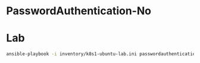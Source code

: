 # PasswordAuthentication-No

# Lab
```bash
ansible-playbook -i inventory/k8s1-ubuntu-lab.ini passwordauthentication-no.yaml -b
```